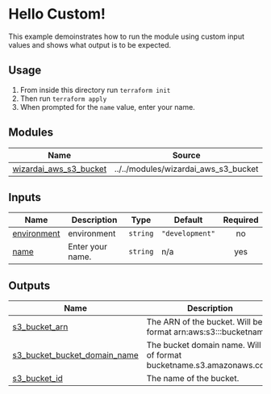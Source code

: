 # Hello Custom!
This example demoinstrates how to run the module using custom input values and shows what output is to be expected.

## Usage
1. From inside this directory run `terraform init`
2. Then run `terraform apply`
3. When prompted for the `name` value, enter your name.

<!-- BEGIN_TF_DOCS -->
## Modules

| Name | Source | Version |
|------|--------|---------|
| <a name="module_wizardai_aws_s3_bucket"></a> [wizardai\_aws\_s3\_bucket](#module\_wizardai\_aws\_s3\_bucket) | ../../modules/wizardai_aws_s3_bucket | n/a |

## Inputs

| Name | Description | Type | Default | Required |
|------|-------------|------|---------|:--------:|
| <a name="input_environment"></a> [environment](#input\_environment) | environment | `string` | `"development"` | no |
| <a name="input_name"></a> [name](#input\_name) | Enter your name. | `string` | n/a | yes |

## Outputs

| Name | Description |
|------|-------------|
| <a name="output_s3_bucket_arn"></a> [s3\_bucket\_arn](#output\_s3\_bucket\_arn) | The ARN of the bucket. Will be of format arn:aws:s3:::bucketname. |
| <a name="output_s3_bucket_bucket_domain_name"></a> [s3\_bucket\_bucket\_domain\_name](#output\_s3\_bucket\_bucket\_domain\_name) | The bucket domain name. Will be of format bucketname.s3.amazonaws.com. |
| <a name="output_s3_bucket_id"></a> [s3\_bucket\_id](#output\_s3\_bucket\_id) | The name of the bucket. |
<!-- END_TF_DOCS -->